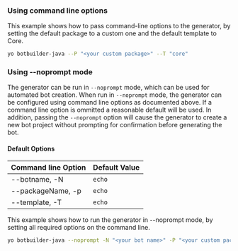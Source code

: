 <!-- Include under "Prerequisites" header after the "quickstart-java-create-bot.md" file include. in the file:
bot-builder-tutorial-create-basic-bot.md -->

### Using command line options

This example shows how to pass command-line options to the generator, by setting the default package to a custom one and the default template to Core. 

```bash
yo botbuilder-java --P "<your custom package>" --T "core"
```

### Using --noprompt mode

The generator can be run in `--noprompt` mode, which can be used for automated bot creation.  When run in `--noprompt` mode, the generator can be configured using command line options as documented above.  If a command line option is ommitted a reasonable default will be used.  In addition, passing the `--noprompt` option will cause the generator to create a new bot project without prompting for confirmation before generating the bot.

#### Default Options

| Command&nbsp;line&nbsp;Option  | Default Value |
| ------------------- | ----------- |
| --botname, -N     | `echo` |
| --packageName, -p | `echo` |
| --template, -T    | `echo` |

This example shows how to run the generator in --noprompt mode, by setting all required options on the command line.

```bash
yo botbuilder-java --noprompt -N "<your bot name>" -P "<your custom package>" -T "echo"
```
